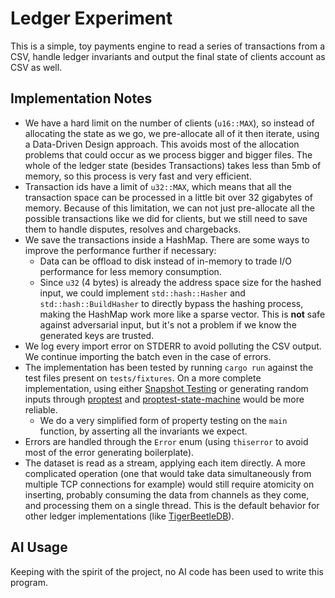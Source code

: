 # Ledger Experiment

This is a simple, toy payments engine to read a series of transactions from a CSV, handle ledger invariants and output the final state of clients account as CSV as well.

## Implementation Notes

- We have a hard limit on the number of clients (`u16::MAX`), so instead of allocating the state as we go, we pre-allocate all of it then iterate, using a Data-Driven Design approach. This avoids most of the allocation problems that could occur as we process bigger and bigger files. The whole of the ledger state (besides Transactions) takes less than 5mb of memory, so this process is very fast and very efficient.
- Transaction ids have a limit of `u32::MAX`, which means that all the transaction space can be processed in a little bit over 32 gigabytes of memory. Because of this limitation, we can not just pre-allocate all the possible transactions like we did for clients, but we still need to save them to handle disputes, resolves and chargebacks.
- We save the transactions inside a HashMap. There are some ways to improve the performance further if necessary:
    - Data can be offload to disk instead of in-memory to trade I/O performance for less memory consumption.
    - Since `u32` (4 bytes) is already the address space size for the hashed input, we could implement `std::hash::Hasher` and `std::hash::BuildHasher` to directly bypass the hashing process, making the HashMap work more like a sparse vector. This is **not** safe against adversarial input, but it's not a problem if we know the generated keys are trusted.
- We log every import error on STDERR to avoid polluting the CSV output. We continue importing the batch even in the case of errors.
- The implementation has been tested by running `cargo run` against the test files present on `tests/fixtures`. On a more complete implementation, using either [Snapshot Testing](https://insta.rs/) or generating random inputs through [proptest](https://docs.rs/proptest/latest/proptest/) and [proptest-state-machine](https://docs.rs/proptest-state-machine/latest/proptest_state_machine/) would be more reliable.
    - We do a very simplified form of property testing on the `main` function, by asserting all the invariants we expect.
- Errors are handled through the `Error` enum (using `thiserror` to avoid most of the error generating boilerplate).
- The dataset is read as a stream, applying each item directly. A more complicated operation (one that would take data simultaneously from multiple TCP connections for example) would still require atomicity on inserting, probably consuming the data from channels as they come, and processing them on a single thread. This is the default behavior for other ledger implementations (like [TigerBeetleDB](https://tigerbeetle.com/)).

## AI Usage

Keeping with the spirit of the project, no AI code has been used to write this program.
